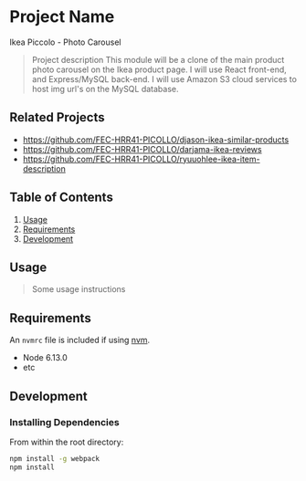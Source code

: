 # Project Name
Ikea Piccolo - Photo Carousel


> Project description
This module will be a clone of the main product photo carousel on the Ikea product page. I will use React front-end, and Express/MySQL back-end. I will use Amazon S3 cloud services to host img url's on the MySQL database.

## Related Projects

  - https://github.com/FEC-HRR41-PICOLLO/djason-ikea-similar-products
  - https://github.com/FEC-HRR41-PICOLLO/darjama-ikea-reviews
  - https://github.com/FEC-HRR41-PICOLLO/ryuuohlee-ikea-item-description

## Table of Contents

1. [Usage](#Usage)
1. [Requirements](#requirements)
1. [Development](#development)

## Usage

> Some usage instructions

## Requirements

An `nvmrc` file is included if using [nvm](https://github.com/creationix/nvm).

- Node 6.13.0
- etc

## Development

### Installing Dependencies

From within the root directory:

```sh
npm install -g webpack
npm install
```

